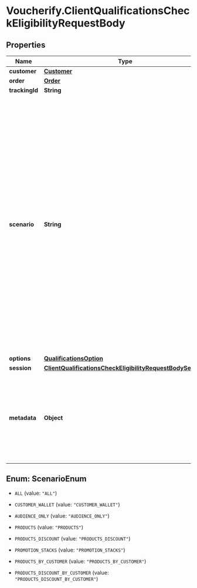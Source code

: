 # Voucherify.ClientQualificationsCheckEligibilityRequestBody

## Properties

Name | Type | Description | Notes
------------ | ------------- | ------------- | -------------
**customer** | [**Customer**](Customer.md) |  | [optional] 
**order** | [**Order**](Order.md) |  | [optional] 
**trackingId** | **String** | Is correspondent to Customer&#39;s source_id | [optional] 
**scenario** | **String** | Defines the scenario Voucherify should consider during the qualification process.  - &#x60;ALL&#x60; - Scenario that returns all redeemables available for the customer in one API request. This scenario is used by default when no value is selected. - &#x60;CUSTOMER_WALLET&#x60; - returns vouchers applicable to the customer&#39;s cart based on the vouchers assigned to the customer&#39;s profile. - &#x60;AUDIENCE_ONLY&#x60; - returns all vouchers, promotion tiers, and campaigns available to the customer. Voucherify validates the rules based on the customer profile only. - &#x60;PRODUCTS&#x60; - returns all promotions available for the products (when a discount is defined to be applied to the item or when the item is required in the validation rule). - &#x60;PRODUCTS_DISCOUNT&#x60; - returns all promotions available for products when a discount is defined as applicable to specific item(s). - &#x60;PROMOTION_STACKS&#x60; - returns the applicable promotion stacks. - &#x60;PRODUCTS_BY_CUSTOMER&#x60; - returns all promotions available for a customer for the products (when a discount is defined to be applied to the item or when the item is required in the validation rule). - &#x60;PRODUCTS_DISCOUNT_BY_CUSTOMER&#x60; - returns all promotions available for a customer for products when a discount is defined as applicable to specific item(s). | [optional] 
**options** | [**QualificationsOption**](QualificationsOption.md) |  | [optional] 
**session** | [**ClientQualificationsCheckEligibilityRequestBodySession**](ClientQualificationsCheckEligibilityRequestBodySession.md) |  | [optional] 
**metadata** | **Object** | A set of key/value pairs that you can send in the request body to check against redeemables requiring **redemption** metadata validation rules to be satisfied. The validation runs against rules that are defined through the [Create Validation Rules](/api-reference/validation-rules/create-validation-rules) endpoint or via the Dashboard; in the _Advanced Rule Builder_ &amp;rarr; _Advanced_ &amp;rarr; _Redemption metadata satisfy_ or _Basic Builder_ &amp;rarr; _Attributes match_ &amp;rarr; _REDEMPTION METADATA_. [Read more](https://support.voucherify.io/article/148-how-to-build-a-rule). | [optional] 



## Enum: ScenarioEnum


* `ALL` (value: `"ALL"`)

* `CUSTOMER_WALLET` (value: `"CUSTOMER_WALLET"`)

* `AUDIENCE_ONLY` (value: `"AUDIENCE_ONLY"`)

* `PRODUCTS` (value: `"PRODUCTS"`)

* `PRODUCTS_DISCOUNT` (value: `"PRODUCTS_DISCOUNT"`)

* `PROMOTION_STACKS` (value: `"PROMOTION_STACKS"`)

* `PRODUCTS_BY_CUSTOMER` (value: `"PRODUCTS_BY_CUSTOMER"`)

* `PRODUCTS_DISCOUNT_BY_CUSTOMER` (value: `"PRODUCTS_DISCOUNT_BY_CUSTOMER"`)




